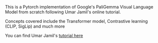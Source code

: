 This is a Pytorch implementation of Google's PaliGemma Visual Language Model from scratch following Umar Jamil's online tutorial. 


Concepts covered include the Transformer model, Contrastive learning (CLIP, SigLip) and much more

You can find Umar Jamil's [tutorial here](https://www.youtube.com/watch?v=vAmKB7iPkWw&list=WL&index=2)